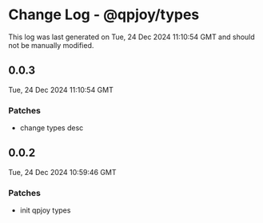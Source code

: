 # Change Log - @qpjoy/types

This log was last generated on Tue, 24 Dec 2024 11:10:54 GMT and should not be manually modified.

## 0.0.3

Tue, 24 Dec 2024 11:10:54 GMT

### Patches

- change types desc

## 0.0.2

Tue, 24 Dec 2024 10:59:46 GMT

### Patches

- init qpjoy types
